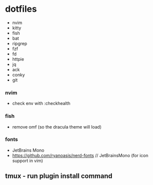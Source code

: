 # dotfiles
- nvim
- kitty
- fish
- bat
- ripgrep
- fzf
- fd
- httpie
- jq
- ack
- conky
- git
 
### nvim
- check env with :checkhealth

### fish
- remove omf (so the dracula theme will load)

### fonts
- JetBrains Mono
- https://github.com/ryanoasis/nerd-fonts // JetBrainsMono (for icon support in 
  vim)

## tmux - run plugin install command
